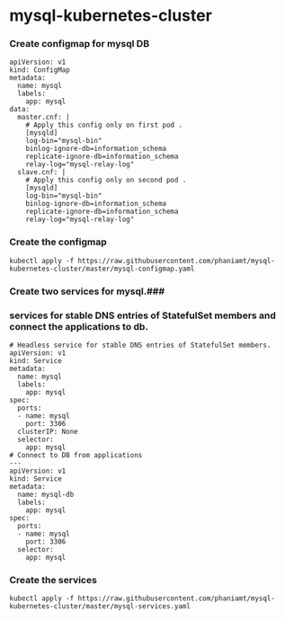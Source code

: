 # mysql-kubernetes-cluster

### Create configmap for mysql DB ###

    apiVersion: v1
    kind: ConfigMap
    metadata:
      name: mysql
      labels:
        app: mysql
    data:
      master.cnf: |
        # Apply this config only on first pod .
        [mysqld]
        log-bin="mysql-bin"
        binlog-ignore-db=information_schema
        replicate-ignore-db=information_schema
        relay-log="mysql-relay-log"
      slave.cnf: |
        # Apply this config only on second pod .
        [mysqld]
        log-bin="mysql-bin"
        binlog-ignore-db=information_schema
        replicate-ignore-db=information_schema
        relay-log="mysql-relay-log"
### Create the configmap ###

    kubectl apply -f https://raw.githubusercontent.com/phaniamt/mysql-kubernetes-cluster/master/mysql-configmap.yaml

### Create two services for mysql.### 
### services for stable DNS entries of StatefulSet members and connect the applications to db. ###
    # Headless service for stable DNS entries of StatefulSet members.
    apiVersion: v1
    kind: Service
    metadata:
      name: mysql
      labels:
        app: mysql
    spec:
      ports:
      - name: mysql
        port: 3306
      clusterIP: None
      selector:
        app: mysql
    # Connect to DB from applications 
    ---
    apiVersion: v1
    kind: Service
    metadata:
      name: mysql-db
      labels:
        app: mysql
    spec:
      ports:
      - name: mysql
        port: 3306
      selector:
        app: mysql
### Create the services ###

    kubectl apply -f https://raw.githubusercontent.com/phaniamt/mysql-kubernetes-cluster/master/mysql-services.yaml
